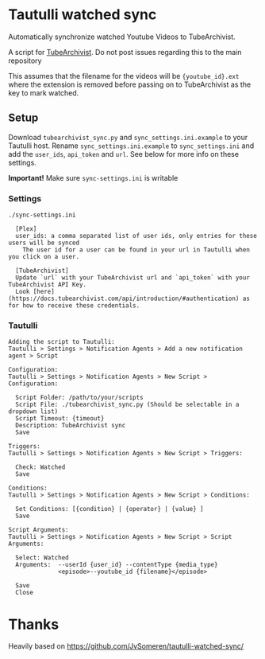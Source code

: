 # Tautulli watched sync
Automatically synchronize watched Youtube Videos to TubeArchivist. 

A script for [TubeArchivist](https://github.com/tubearchivist/tubearchivist). Do not post issues regarding this to the main repository

This assumes that the filename for the videos will be `{youtube_id}.ext` where the extension is removed before passing on to TubeArchivist as the key to mark watched.

## Setup
Download `tubearchivist_sync.py` and `sync_settings.ini.example` to your Tautulli host.
Rename `sync_settings.ini.example` to `sync_settings.ini` and add the `user_ids`, `api_token` and `url`. See below for more info on these settings.

**Important!** Make sure `sync-settings.ini` is writable

### Settings
`./sync-settings.ini`

```
  [Plex]
  user_ids: a comma separated list of user ids, only entries for these users will be synced
    The user id for a user can be found in your url in Tautulli when you click on a user.

  [TubeArchivist]
  Update `url` with your TubeArchivist url and `api_token` with your TubeArchivist API Key.
  Look [here](https://docs.tubearchivist.com/api/introduction/#authentication) as for how to receive these credentials.

```

### Tautulli
```
Adding the script to Tautulli:
Tautulli > Settings > Notification Agents > Add a new notification agent > Script

Configuration:
Tautulli > Settings > Notification Agents > New Script > Configuration:

  Script Folder: /path/to/your/scripts
  Script File: ./tubearchivist_sync.py (Should be selectable in a dropdown list)
  Script Timeout: {timeout}
  Description: TubeArchivist sync
  Save

Triggers:
Tautulli > Settings > Notification Agents > New Script > Triggers:
  
  Check: Watched
  Save
  
Conditions:
Tautulli > Settings > Notification Agents > New Script > Conditions:
  
  Set Conditions: [{condition} | {operator} | {value} ]
  Save
  
Script Arguments:
Tautulli > Settings > Notification Agents > New Script > Script Arguments:
  
  Select: Watched
  Arguments:  --userId {user_id} --contentType {media_type}
              <episode>--youtube_id {filename}</episode>

  Save
  Close
```

# Thanks

Heavily based on https://github.com/JvSomeren/tautulli-watched-sync/
